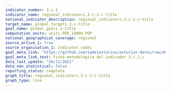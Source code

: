 ```yaml
---
indicator_number: 3.c.1
indicator_name: regional_indicators.3-c-1-c-title
national_indicator_description: regional_indicators.3-c-1-c-title
target_name: global_targets.3-c-title
goal_name: global_goals.3-title
computation_units: units.PER_10000_POP
national_geographical_coverage: regional
source_active_1: true
source_organisation_1: indicator.sadei
goal_meta_link: "https://github.com/sadeiasturias/asturias-datos/raw/develop/descargas/metodologia/3.c.1.c.pdf"
goal_meta_link_text: Ficha metodológica del indicador 3.c.1.c
data_last_update: "26/11/2021"
data_non_statistical: false
reporting_status: complete
graph_title: regional_indicators.3-c-1-c-title
graph_type: line
---
```

